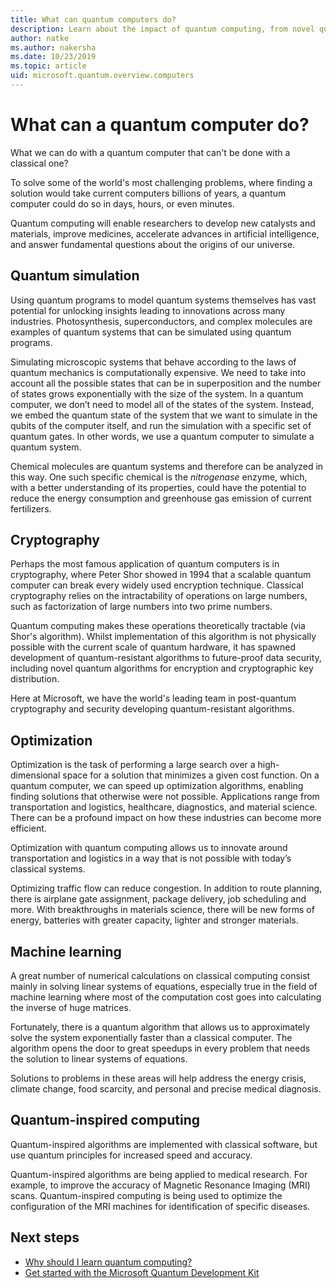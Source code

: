 ```yaml
---
title: What can quantum computers do?
description: Learn about the impact of quantum computing, from novel quantum algorithms to quantum inspired algorithms running on classical computers.
author: natke
ms.author: nakersha
ms.date: 10/23/2019
ms.topic: article
uid: microsoft.quantum.overview.computers
---
```


# What can a quantum computer do?

What we can do with a quantum computer that can't be done with a classical one?

To solve some of the world's most challenging problems, where finding a solution would take current computers billions of years, a quantum computer could do so in days, hours, or even minutes.

Quantum computing will enable researchers to develop new catalysts and materials, improve medicines, accelerate advances in artificial intelligence, and answer fundamental questions about the origins of our universe.

## Quantum simulation

Using quantum programs to model quantum systems themselves has vast potential for unlocking insights leading to innovations across many industries. Photosynthesis, superconductors, and complex molecules are examples of quantum systems that can be simulated using quantum programs.

Simulating microscopic systems that behave according to the laws of quantum mechanics is computationally expensive. We need to take into account all the possible states that can be in superposition and the number of states grows exponentially with the size of the system. In a quantum computer, we don’t need to model all of the states of the system. Instead, we embed the quantum state of the system that we want to simulate in the qubits of the computer itself, and run the simulation with a specific set of quantum gates. In other words, we use a quantum computer to simulate a quantum system.

Chemical molecules are quantum systems and therefore can be analyzed in this way. One such specific chemical is the _nitrogenase_ enzyme, which, with a better understanding of its properties, could have the potential to reduce the energy consumption and greenhouse gas emission of current fertilizers.

## Cryptography

Perhaps the most famous application of quantum computers is in cryptography, where Peter Shor showed in 1994 that a scalable quantum computer can break every widely used encryption technique.  Classical cryptography relies on the intractability of operations on large numbers, such as factorization of large numbers into two prime numbers.

Quantum computing makes these operations theoretically tractable (via Shor's algorithm). Whilst implementation of this algorithm is not physically possible with the current scale of quantum hardware, it has spawned development of quantum-resistant algorithms to future-proof data security, including novel quantum algorithms for encryption and cryptographic key distribution.

Here at Microsoft, we have the world's leading team in post-quantum cryptography and security developing quantum-resistant algorithms.

## Optimization

Optimization is the task of performing a large search over a high-dimensional space for a solution that minimizes a given cost function.   On a quantum computer, we can speed up optimization algorithms, enabling finding solutions that otherwise were not possible. Applications range from transportation and logistics, healthcare, diagnostics, and material science. There can be a profound impact on how these industries can become more efficient.

Optimization with quantum computing allows us to innovate around transportation and logistics in a way that is not possible with today’s classical systems.

Optimizing traffic flow can reduce congestion.  In addition to route planning, there is airplane gate assignment, package delivery, job scheduling and more. With breakthroughs in materials science, there will be new forms of energy, batteries with greater capacity, lighter and stronger materials.

## Machine learning

A great number of numerical calculations on classical computing consist mainly in solving linear systems of equations, especially true in the field of machine learning where most of the computation cost goes into calculating the inverse of huge matrices.

Fortunately, there is a quantum algorithm that allows us to approximately solve the system exponentially faster than a classical computer. The algorithm opens the door to great speedups in every problem that needs the solution to linear systems of equations.

Solutions to problems in these areas will help address the energy crisis, climate change, food scarcity, and personal and precise medical diagnosis.

## Quantum-inspired computing

Quantum-inspired algorithms are implemented with classical software, but use quantum principles for increased speed and accuracy.

Quantum-inspired algorithms are being applied to medical research. For example, to improve the accuracy of Magnetic Resonance Imaging (MRI) scans. Quantum-inspired computing is being used to optimize the configuration of the MRI machines for identification of specific diseases.

## Next steps

* [Why should I learn quantum computing?](xref:microsoft.quantum.overview.why)
* [Get started with the Microsoft Quantum Development Kit](xref:microsoft.quantum.welcome)
